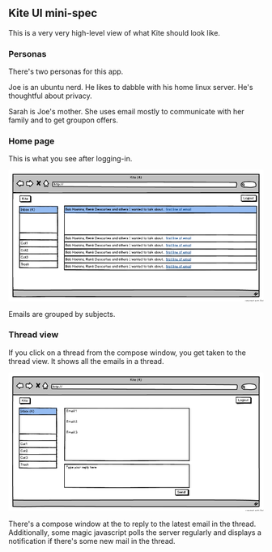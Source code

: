 ## Kite UI mini-spec

This is a very very high-level view of what Kite should look like. 

### Personas

There's two personas for this app.

Joe is an ubuntu nerd. He likes to dabble with his home linux server. He's thoughtful about privacy.

Sarah is Joe's mother. She uses email mostly to communicate with her family and to get groupon offers. 
 
### Home page

This is what you see after logging-in.

![homepage](inbox.png)

Emails are grouped by subjects.

### Thread view

If you click on a thread from the compose window, you get taken to the thread view. It shows all the emails in a thread.

![homepage](compose.png)

There's a compose window at the to reply to the latest email in the thread.
Additionally, some magic javascript polls the server regularly and displays a notification if there's some new mail in the thread. 
